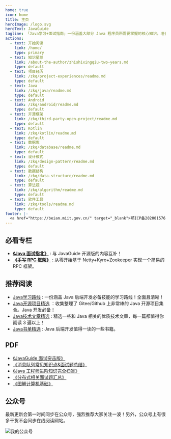 ```yaml
---
home: true
icon: home
title: 主页
heroImage: /logo.svg
heroText: JavaGuide
tagline: 「Java学习+面试指南」一份涵盖大部分 Java 程序员所需要掌握的核心知识。准备 Java 面试，首选 JavaGuide！
actions:
  - text: 开始阅读
    link: /home/
    type: primary
  - text: 知识星球
    link: /about-the-author/zhishixingqiu-two-years.md
    type: default
  - text: 项目经历
    link: /zkq/project-experiences/readme.md
    type: default 
  - text: Java
    link: /zkq/java/readme.md
    type: default 
  - text: Android
    link: /zkq/android/readme.md
    type: default 
  - text: 开源框架
    link: /zkq/third-party-open-project/readme.md
    type: default 
  - text: Kotlin
    link: /zkq/kotlin/readme.md
    type: default
  - text: 数据库
    link: /zkq/database/readme.md
    type: default 
  - text: 设计模式
    link: /zkq/design-pattern/readme.md
    type: default
  - text: 数据结构
    link: /zkq/data-structure/readme.md
    type: default 
  - text: 算法题
    link: /zkq/algorithm/readme.md
    type: default 
  - text: 软件工具
    link: /zkq/tools/readme.md
    type: default 
footer: |-
  <a href="https://beian.miit.gov.cn/" target="_blank">鄂ICP备2020015769号-1</a> | 主题: <a href="https://vuepress-theme-hope.github.io/v2/" target="_blank">VuePress Theme Hope</a>
---
```


## 必看专栏

- **[《Java 面试指北》](./zhuanlan/java-mian-shi-zhi-bei.md)** : 与 JavaGuide 开源版的内容互补！
- **[《手写 RPC 框架》](./zhuanlan/handwritten-rpc-framework.md)** : 从零开始基于 Netty+Kyro+Zookeeper 实现一个简易的 RPC 框架。

## 推荐阅读 

- [Java学习路线](https://zhuanlan.zhihu.com/p/379041500) : 一份涵盖 Java 后端开发必备技能的学习路线！全面且清晰！
- [Java开源项目精选](./open-source-project/readme.md) ：收集整理了 Gitee/Github 上非常棒的 Java 开源项目集合。Java 开发必备！
- [Java技术文章精选](/high-quality-technical-articles/) : 精选一些和 Java 相关的优质技术文章，每一篇都值得你阅读 3 遍以上！
- [Java书单精选](https://gitee.com/SnailClimb/awesome-cs) : Java 后端开发值得一读的一些书籍。

## PDF

- [《JavaGuide 面试突击版》](https://mp.weixin.qq.com/s?__biz=Mzg2OTA0Njk0OA==&mid=100029614&idx=1&sn=62993c5cf10265cb7018db7f1ec67250&chksm=4ea1fb6579d67273499b7243641d4ef372decd08047bfbb6dfb5843ef81c7ccba209086cf345#rd)
- [《消息队列常见知识点&面试题总结》](https://t.1yb.co/Fy0u)
- [《Java 工程师进阶知识完全扫盲》](https://t.1yb.co/GXLF)
- [《分布式相关面试题汇总》](https://t.1yb.co/GXLF)
- [《图解计算机基础》](https://mp.weixin.qq.com/s?__biz=Mzg2OTA0Njk0OA==&mid=100021725&idx=1&sn=2db9664ca25363139a81691043e9fd8f&chksm=4ea19a1679d61300d8990f7e43bfc7f476577a81b712cf0f9c6f6552a8b219bc081efddb5c54#rd)

## 公众号

最新更新会第一时间同步在公众号，强烈推荐大家关注一波！另外，公众号上有很多干货不会同步在线阅读网站。

![我的公众号](https://cdn.jsdelivr.net/gh/javaguide-tech/blog-images/2020-08/167598cd2e17b8ec.png)
